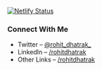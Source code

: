 [![Netlify Status](https://api.netlify.com/api/v1/badges/48cae660-ae4b-49c9-93ce-863a966582e9/deploy-status)](https://app.netlify.com/sites/enwise/deploys)

### Connect With Me
- Twitter – [@rohit_dhatrak_](https://twitter.com/rohit_dhatrak_)
- LinkedIn – [/rohitdhatrak](https://www.linkedin.com/in/rohitdhatrak)
- Other Links – [/rohitdhatrak](https://linktr.ee/rohitdhatrak)
